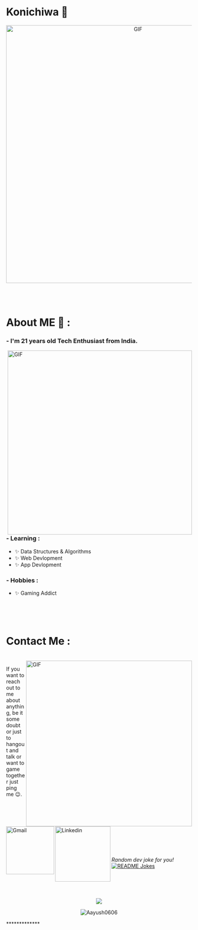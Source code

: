 # Konichiwa 👋

<div align="center">
<img hight="300" width="700" alt="GIF" align="center" src="assets/208593.gif">
</div>

</br>
</br>
</br>


# About ME 💬 :

### - I'm 21 years old Tech Enthusiast from India.

<img hight="400" width="500" alt="GIF" align="right" src="assets/1936.gif">

### - Learning :
- ✨ Data Structures & Algorithms
- ✨ Web Devlopment
- ✨ App Devlopment

### - Hobbies : 
- ✨ Gaming Addict

</br>
</br>
</br>




# Contact Me :

<p>
 </br>


<img hight="320" width="450" align="right" alt="GIF" src="assets/93195.gif">


If you want to reach out to me about anything, be it some doubt or just to hangout and talk or want to game together just ping me 😉.

<a href="mailto:devanshuraghav321@gmail.com">
 <img align="left" alt="Gmail" width="130" hight="100" src="assets/icons/gmail.png" />
</a>
<a href="https://www.linkedin.com/in/devanshu-raghav-b18b09211/">
  <img align="left" alt="Linkedin" width="150" hight="100" src="assets/icons/linkedin.png" />
</br>
</br>
</br>
</a>
 </p>
 

</br>
</br>
</br>
</br>

<i>Random dev joke for you!
</i><br>
<a href="https://readme-jokes.vercel.app"><img align="center" src="https://readme-jokes.vercel.app/api?bgColor=%23073b4c&textColor=%2306d6a0&aColor=%2306d6a0&borderColor=%2306d6a0" alt="README Jokes"></a>


</br>
</br>
</br>



<p align="center" >  
  <a href="https://github.com/anuraghazra/github-readme-stats"> 
<img  src="https://github-readme-stats.vercel.app/api?username=ThDevanshu&&show_icons=true&theme=radical"/>
  </a>
  </p>


<p align="center"> <img src="https://komarev.com/ghpvc/?username=ThDevanshu&label=Profile%20views&color=ce9927&style=flat" alt="Aayush0606" /> </p>
*************
